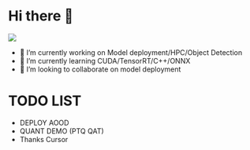 # Hi there 👋
<img src="https://github-readme-stats.vercel.app/api?username=Crescent-Ao&show_icons=true"> 

- 🔭 I’m currently working on Model deployment/HPC/Object Detection
- 🌱 I’m currently learning CUDA/TensorRT/C++/ONNX
- 👯 I’m looking to collaborate on model deployment
 # TODO LIST
 - DEPLOY AOOD
 - QUANT DEMO (PTQ QAT)
 - Thanks Cursor
